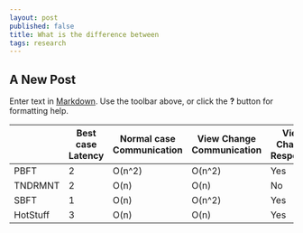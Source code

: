 ```yaml
---
layout: post
published: false
title: What is the difference between
tags: research
---
```

## A New Post

Enter text in [Markdown](http://daringfireball.net/projects/markdown/). Use the toolbar above, or click the **?** button for formatting help.

|          	| Best case Latency  	| Normal case Communication  	| View Change Communication  	| View Change Resposive 	|
|----------	|--------------------	|----------------------------	|----------------------------	|-----------------------	|
| PBFT     	| 2                  	| O(n^2)                     	| O(n^2)                     	| Yes                   	|
| TNDRMNT  	| 2                  	| O(n)                       	| O(n)                       	| No                    	|
| SBFT     	| 1                  	| O(n)                       	| O(n^2)                     	| Yes                   	|
| HotStuff 	| 3                  	| O(n)                       	| O(n)                       	| Yes                   	|



